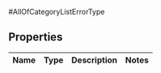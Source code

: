 #AllOfCategoryListErrorType

## Properties
Name | Type | Description | Notes
------------ | ------------- | ------------- | -------------

